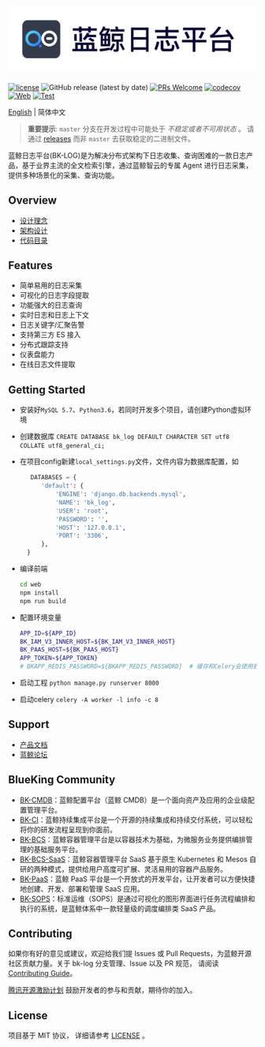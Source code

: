 ![](docs/resource/img/logo.png)
---
[![license](https://img.shields.io/badge/license-mit-brightgreen.svg?style=flat)](https://github.com/TencentBlueKing/bk-log/blob/master/LICENSE.txt)
![GitHub release (latest by date)](https://img.shields.io/github/v/release/TencentBlueKing/bk-log)
[![PRs Welcome](https://img.shields.io/badge/PRs-welcome-brightgreen.svg)](https://github.com/TencentBlueKing/bk-log/pulls)
[![codecov](https://codecov.io/gh/TencentBlueKing/bk-log/branch/stag/graph/badge.svg?token=ATK33SUT2R)](https://codecov.io/gh/TencentBlueKing/bk-log)
[![Web](https://github.com/TencentBlueKing/bk-log/actions/workflows/web.yml/badge.svg?event=schedule)](https://github.com/TencentBlueKing/bk-log/actions/workflows/web.yml)
[![Test](https://github.com/TencentBlueKing/bk-log/actions/workflows/unittest.yml/badge.svg?event=schedule)](https://github.com/TencentBlueKing/bk-log/actions/workflows/unittest.yml)



[English](README_EN.md) | 简体中文

> **重要提示**: `master` 分支在开发过程中可能处于 *不稳定或者不可用状态* 。
请通过 [releases](https://github.com/TencentBlueKing/bk-log/releases) 而非 `master` 去获取稳定的二进制文件。

蓝鲸日志平台(BK-LOG)是为解决分布式架构下日志收集、查询困难的一款日志产品，基于业界主流的全文检索引擎，通过蓝鲸智云的专属 Agent 进行日志采集，提供多种场景化的采集、查询功能。

## Overview

* [设计理念](docs/overview/design.md)
* [架构设计](docs/overview/architecture.md)
* [代码目录](docs/overview/code_framework.md)

## Features

- 简单易用的日志采集
- 可视化的日志字段提取
- 功能强大的日志查询
- 实时日志和日志上下文
- 日志关键字/汇聚告警
- 支持第三方 ES 接入
- 分布式跟踪支持
- 仪表盘能力
- 在线日志文件提取


## Getting Started
- 安装好`MySQL 5.7`、`Python3.6`，若同时开发多个项目，请创建Python虚拟环境
- 创建数据库 `CREATE DATABASE bk_log DEFAULT CHARACTER SET utf8 COLLATE utf8_general_ci;`
- 在项目config新建`local_settings.py`文件，文件内容为数据库配置，如
  
  ```python
     DATABASES = {
        'default': {
            'ENGINE': 'django.db.backends.mysql',
            'NAME': 'bk_log',
            'USER': 'root',
            'PASSWORD': '',
            'HOST': '127.0.0.1',
            'PORT': '3306',
        },
    }
  ```

- 编译前端
   
  ```cmd
  cd web
  npm install
  npm run build
  ```
  
- 配置环境变量 
  
  ```bash
  APP_ID=${APP_ID}
  BK_IAM_V3_INNER_HOST=${BK_IAM_V3_INNER_HOST}
  BK_PAAS_HOST=${BK_PAAS_HOST}
  APP_TOKEN=${APP_TOKEN}
  # BKAPP_REDIS_PASSWORD=${BKAPP_REDIS_PASSWORD}  # 缓存和Celery会使用到redis，如果本地redis有密码需要增加这个环境变量
  ```

- 启动工程 `python manage.py runserver 8000`
- 启动celery `celery -A worker -l info -c 8`

## Support

- [产品文档](https://bk.tencent.com/docs/)
- [蓝鲸论坛](https://bk.tencent.com/s-mart/community)

## BlueKing Community

- [BK-CMDB](https://github.com/Tencent/bk-cmdb)：蓝鲸配置平台（蓝鲸 CMDB）是一个面向资产及应用的企业级配置管理平台。
- [BK-CI](https://github.com/Tencent/bk-ci)：蓝鲸持续集成平台是一个开源的持续集成和持续交付系统，可以轻松将你的研发流程呈现到你面前。
- [BK-BCS](https://github.com/Tencent/bk-bcs)：蓝鲸容器管理平台是以容器技术为基础，为微服务业务提供编排管理的基础服务平台。
- [BK-BCS-SaaS](https://github.com/Tencent/bk-bcs-saas)：蓝鲸容器管理平台 SaaS 基于原生 Kubernetes 和 Mesos 自研的两种模式，提供给用户高度可扩展、灵活易用的容器产品服务。
- [BK-PaaS](https://github.com/Tencent/bk-PaaS)：蓝鲸 PaaS 平台是一个开放式的开发平台，让开发者可以方便快捷地创建、开发、部署和管理 SaaS 应用。
- [BK-SOPS](https://github.com/Tencent/bk-sops)：标准运维（SOPS）是通过可视化的图形界面进行任务流程编排和执行的系统，是蓝鲸体系中一款轻量级的调度编排类 SaaS 产品。

## Contributing

如果你有好的意见或建议，欢迎给我们提 Issues 或 Pull Requests，为蓝鲸开源社区贡献力量。关于 bk-log 分支管理、Issue 以及 PR 规范，
请阅读 [Contributing Guide](CONTRIBUTING.md)。

[腾讯开源激励计划](https://opensource.tencent.com/contribution) 鼓励开发者的参与和贡献，期待你的加入。


## License

项目基于 MIT 协议， 详细请参考 [LICENSE](LICENSE.txt) 。

